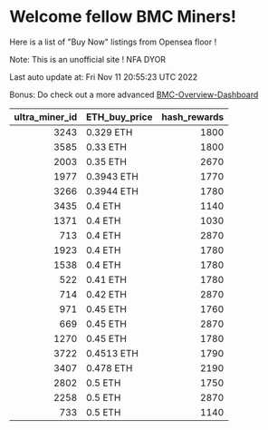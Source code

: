 # Welcome fellow BMC Miners!
Here is a list of "Buy Now" listings from Opensea floor !

Note: This is an unofficial site ! NFA DYOR

Last auto update at: Fri Nov 11 20:55:23 UTC 2022

Bonus: Do check out a more advanced [BMC-Overview-Dashboard](https://dune.com/defifunk/BMC-Overview-Dashboard)


|   ultra_miner_id | ETH_buy_price   |   hash_rewards |
|-----------------:|:----------------|---------------:|
|             3243 | 0.329 ETH       |           1800 |
|             3585 | 0.33 ETH        |           1800 |
|             2003 | 0.35 ETH        |           2670 |
|             1977 | 0.3943 ETH      |           1770 |
|             3266 | 0.3944 ETH      |           1780 |
|             3435 | 0.4 ETH         |           1140 |
|             1371 | 0.4 ETH         |           1030 |
|              713 | 0.4 ETH         |           2870 |
|             1923 | 0.4 ETH         |           1780 |
|             1538 | 0.4 ETH         |           1780 |
|              522 | 0.41 ETH        |           1780 |
|              714 | 0.42 ETH        |           2870 |
|              971 | 0.45 ETH        |           1760 |
|              669 | 0.45 ETH        |           2870 |
|             1270 | 0.45 ETH        |           1780 |
|             3722 | 0.4513 ETH      |           1790 |
|             3407 | 0.478 ETH       |           2190 |
|             2802 | 0.5 ETH         |           1750 |
|             2258 | 0.5 ETH         |           2870 |
|              733 | 0.5 ETH         |           1140 |